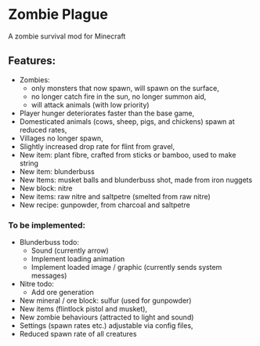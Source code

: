 # Zombie Plague

A zombie survival mod for Minecraft

## Features:
- Zombies:
  - only monsters that now spawn, will spawn on the surface, 
  - no longer catch fire in the sun, no longer summon aid,
  - will attack animals (with low priority)
- Player hunger deteriorates faster than the base game,
- Domesticated animals (cows, sheep, pigs, and chickens) spawn at reduced rates,
- Villages no longer spawn,
- Slightly increased drop rate for flint from gravel,
- New item: plant fibre, crafted from sticks or bamboo, used to make string
- New item: blunderbuss
- New Items: musket balls and blunderbuss shot, made from iron nuggets
- New block: nitre
- New items: raw nitre and saltpetre (smelted from raw nitre)
- New recipe: gunpowder, from charcoal and saltpetre

### To be implemented:
- Blunderbuss todo:
  - Sound (currently arrow)
  - Implement loading animation
  - Implement loaded image / graphic (currently sends system messages)
- Nitre todo:
  - Add ore generation  
- New mineral / ore block: sulfur (used for gunpowder)
- New items (flintlock pistol and musket),
- New zombie behaviours (attracted to light and sound)
- Settings (spawn rates etc.) adjustable via config files,
- Reduced spawn rate of all creatures
